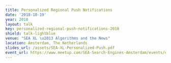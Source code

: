 ```yaml
---
title: Personalized Regional Push Notifications
date: '2018-10-19'
year: 2018
layout: talk
key: personalized-regional-push-notifications-2018
shield: talk-lightblue
venue: "SEA XL \u2013 Algorithms and the News"
location: Amsterdam, The Netherlands
slides_url: /assets/SEA-XL-Personalized-Push.pdf
event_url: https://www.meetup.com/SEA-Search-Engines-Amsterdam/events/qvfxgpyxnbjc/
---
```

